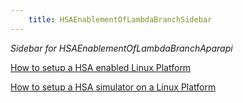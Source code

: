 ```yaml
---
    title: HSAEnablementOfLambdaBranchSidebar
---
```


*Sidebar for HSAEnablementOfLambdaBranchAparapi*

[How to setup a HSA enabled Linux Platform](SettingUpLinuxHSAMachineForAparapi.md)

[How to setup a HSA simulator on a Linux Platform](UsingAparapiLambdaBranchWithHSASimulator.md)
